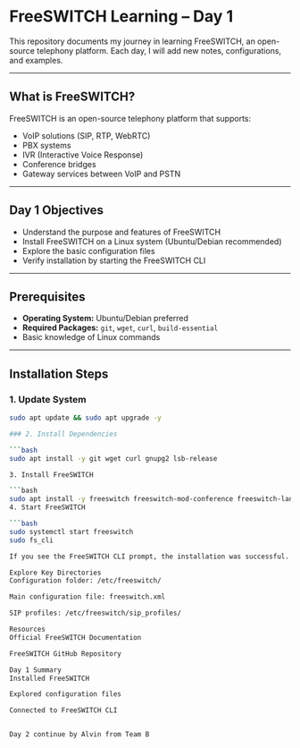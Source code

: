 # FreeSWITCH Learning – Day 1

This repository documents my journey in learning FreeSWITCH, an open-source telephony platform. Each day, I will add new notes, configurations, and examples.

---

## What is FreeSWITCH?

FreeSWITCH is an open-source telephony platform that supports:

- VoIP solutions (SIP, RTP, WebRTC)
- PBX systems
- IVR (Interactive Voice Response)
- Conference bridges
- Gateway services between VoIP and PSTN

---

## Day 1 Objectives

- Understand the purpose and features of FreeSWITCH
- Install FreeSWITCH on a Linux system (Ubuntu/Debian recommended)
- Explore the basic configuration files
- Verify installation by starting the FreeSWITCH CLI

---

## Prerequisites

- **Operating System:** Ubuntu/Debian preferred
- **Required Packages:** `git`, `wget`, `curl`, `build-essential`
- Basic knowledge of Linux commands

---

## Installation Steps

### 1. Update System
```bash
sudo apt update && sudo apt upgrade -y

### 2. Install Dependencies

```bash
sudo apt install -y git wget curl gnupg2 lsb-release

3. Install FreeSWITCH

```bash
sudo apt install -y freeswitch freeswitch-mod-conference freeswitch-lang-en
4. Start FreeSWITCH

```bash
sudo systemctl start freeswitch
sudo fs_cli

If you see the FreeSWITCH CLI prompt, the installation was successful.

Explore Key Directories
Configuration folder: /etc/freeswitch/

Main configuration file: freeswitch.xml

SIP profiles: /etc/freeswitch/sip_profiles/

Resources
Official FreeSWITCH Documentation

FreeSWITCH GitHub Repository

Day 1 Summary
Installed FreeSWITCH

Explored configuration files

Connected to FreeSWITCH CLI


Day 2 continue by Alvin from Team B

